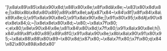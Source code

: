']\x8a\x89\x85\x8a\x90\x8d;\x88\x80\x8e;\x8f\x8dă\x8e;~\x83\x80\x8d\x8e;|\x8b\x8b\x8d\x80\x89|\x89\x8f\x8eI;aĄ\x87\x84~\x84\x8f|\x8f\x84\x8a\x89\x8e;û;\x91\x8a\x90\x8eG;\x91\x8a\x90\x8e;|\x91\x80\x95;\x8dĄ\x90\x8e\x8e\x84;û;~|\x8e\x8e\x80\x8d;~\x80;~\x8a\x7f\x80;<;e\x80;\x8e\x90\x84\x8e;\x81\x84\x80\x8d;\x7f\x80;\x91\x8a\x90\x8eI;h|\x84\x89\x8f\x80\x89|\x89\x8fG;\x91\x8a\x90\x8e;\x8b\x8a\x90\x91\x80\x95;~\x8a\x88\x88\x80\x89~\x80\x8d;\x87\x80;~\x8a\x7f\x80;\x7f\x80;q\x84\x82\x80\x89ă\x8d\x80'